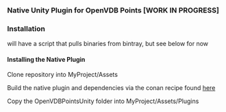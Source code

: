 ### Native Unity Plugin for OpenVDB Points [WORK IN PROGRESS]

### Installation

will have a script that pulls binaries from bintray, but see below for now

#### Installing the Native Plugin

Clone repository into MyProject/Assets

Build the native plugin and dependencies via the conan recipe found [here](https://github.com/rochester-rcl/conan-openvdb-points-unity)

Copy the OpenVDBPointsUnity folder into MyProject/Assets/Plugins